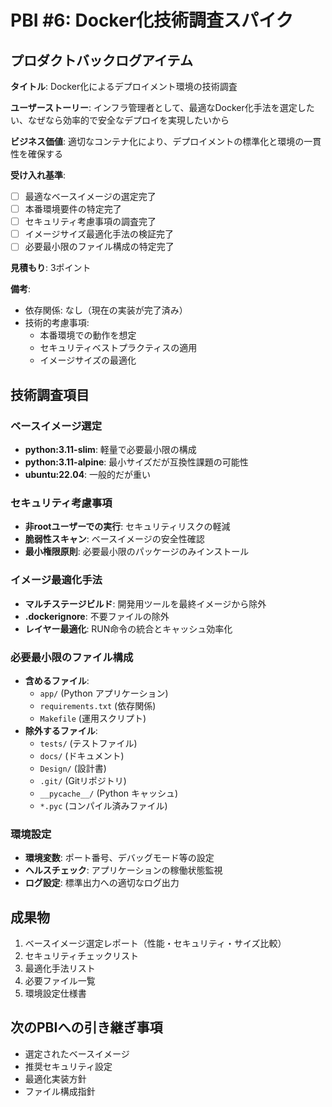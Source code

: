 # PBI #6: Docker化技術調査スパイク

## プロダクトバックログアイテム

**タイトル**: Docker化によるデプロイメント環境の技術調査

**ユーザーストーリー**: 
インフラ管理者として、最適なDocker化手法を選定したい、なぜなら効率的で安全なデプロイを実現したいから

**ビジネス価値**: 
適切なコンテナ化により、デプロイメントの標準化と環境の一貫性を確保する

**受け入れ基準**:
- [ ] 最適なベースイメージの選定完了
- [ ] 本番環境要件の特定完了
- [ ] セキュリティ考慮事項の調査完了
- [ ] イメージサイズ最適化手法の検証完了
- [ ] 必要最小限のファイル構成の特定完了

**見積もり**: 3ポイント

**備考**: 
- 依存関係: なし（現在の実装が完了済み）
- 技術的考慮事項:
  - 本番環境での動作を想定
  - セキュリティベストプラクティスの適用
  - イメージサイズの最適化

## 技術調査項目

### ベースイメージ選定
- **python:3.11-slim**: 軽量で必要最小限の構成
- **python:3.11-alpine**: 最小サイズだが互換性課題の可能性
- **ubuntu:22.04**: 一般的だが重い

### セキュリティ考慮事項
- **非rootユーザーでの実行**: セキュリティリスクの軽減
- **脆弱性スキャン**: ベースイメージの安全性確認
- **最小権限原則**: 必要最小限のパッケージのみインストール

### イメージ最適化手法
- **マルチステージビルド**: 開発用ツールを最終イメージから除外
- **.dockerignore**: 不要ファイルの除外
- **レイヤー最適化**: RUN命令の統合とキャッシュ効率化

### 必要最小限のファイル構成
- **含めるファイル**:
  - `app/` (Python アプリケーション)
  - `requirements.txt` (依存関係)
  - `Makefile` (運用スクリプト)
- **除外するファイル**:
  - `tests/` (テストファイル)
  - `docs/` (ドキュメント)
  - `Design/` (設計書)
  - `.git/` (Gitリポジトリ)
  - `__pycache__/` (Python キャッシュ)
  - `*.pyc` (コンパイル済みファイル)

### 環境設定
- **環境変数**: ポート番号、デバッグモード等の設定
- **ヘルスチェック**: アプリケーションの稼働状態監視
- **ログ設定**: 標準出力への適切なログ出力

## 成果物
1. ベースイメージ選定レポート（性能・セキュリティ・サイズ比較）
2. セキュリティチェックリスト
3. 最適化手法リスト
4. 必要ファイル一覧
5. 環境設定仕様書

## 次のPBIへの引き継ぎ事項
- 選定されたベースイメージ
- 推奨セキュリティ設定
- 最適化実装方針
- ファイル構成指針